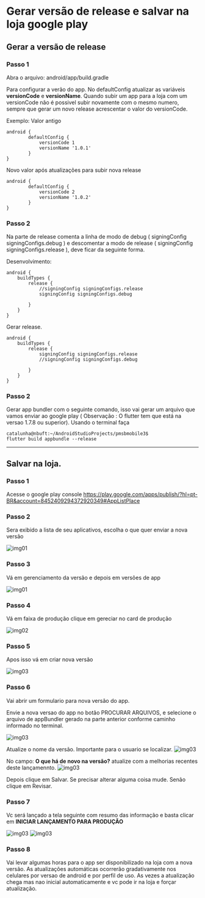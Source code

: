 # Gerar versão de release e salvar na loja google play

## Gerar a versão de release

### Passo 1 

Abra o arquivo: android/app/build.gradle

Para configurar a verão do app. No defaultConfig atualizar as variáveis **versionCode** e **versionName**. Quando subir um app para a loja com um versionCode não é possivel subir novamente com o mesmo numero, sempre que gerar um novo release acrescentar o valor do versionCode.

Exemplo: 
Valor antigo
~~~
android {
        defaultConfig {
            versionCode 1
            versionName '1.0.1'
        }
}
~~~
Novo valor após atualizações para subir nova release
~~~
android {
        defaultConfig {
            versionCode 2
            versionName '1.0.2'
        }
}
~~~

### Passo 2
Na parte de release comenta a linha de modo de debug ( signingConfig signingConfigs.debug ) e descomentar a modo de release ( signingConfig signingConfigs.release ), deve ficar da seguinte forma.

Desenvolvimento:
~~~
android {
    buildTypes {
        release {
            //signingConfig signingConfigs.release
            signingConfig signingConfigs.debug

        }
    }
}
~~~

Gerar release.
~~~
android {
    buildTypes {
        release {
            signingConfig signingConfigs.release
            //signingConfig signingConfigs.debug

        }
    }
}
~~~
### Passo 2

Gerar app bundler com o seguinte comando, isso vai gerar um arquivo que vamos enviar ao google play ( Observação : O flutter tem que está na versao 1.7.8 ou superior). Usando o terminal faça

~~~
catalunha@nbuft:~/AndroidStudioProjects/pmsbmobile3$
flutter build appbundle --release 
~~~


---

## Salvar na loja.

### Passo 1
Acesse o google play console
https://play.google.com/apps/publish/?hl=pt-BR&account=8452409294372920349#AppListPlace

### Passo 2

Sera exibido a lista de seu aplicativos, escolha o que quer enviar a nova versão

![img01](./imagens/img04.png)


### Passo 3

Vá em gerenciamento da versão e depois em versões de app 

![img01](./imagens/img01.PNG)

### Passo 4

Vá em faixa de produção clique em gereciar no card de produção

![img02](./imagens/img02.PNG)

### Passo 5

Apos isso vá em criar nova versão

![img03](./imagens/img03.PNG)


### Passo 6
Vai abrir um formulario para nova versão do app.

Envie a nova versao do app no botão PROCURAR ARQUIVOS, e selecione o arquivo de appBundler gerado na parte anterior conforme caminho informado no terminal.

![img03](./imagens/img05.png)


Atualize o nome da versão. Importante para o usuario se localizar.
![img03](./imagens/img08.png)

No campo: **O que há de novo na versão?** atualize com a melhorias recentes deste lançamennto.
![img03](./imagens/img09.png)


Depois clique em Salvar. Se precisar alterar alguma coisa mude. Senão clique em Revisar.

### Passo 7

Vc será lançado a tela seguinte com resumo das informação e basta clicar em **INICIAR LANÇAMENTO PARA PRODUÇÃO**

![img03](./imagens/img06.png)
![img03](./imagens/img07.png)


### Passo 8

Vai levar algumas horas para o app ser disponibilizado na loja com a nova versão. As atualizações automáticas ocorrerão gradativamente nos celulares por versao de android e por perfil de uso. As vezes a atualização chega mas nao inicial automaticamente e vc pode ir na loja e forçar atualização.


